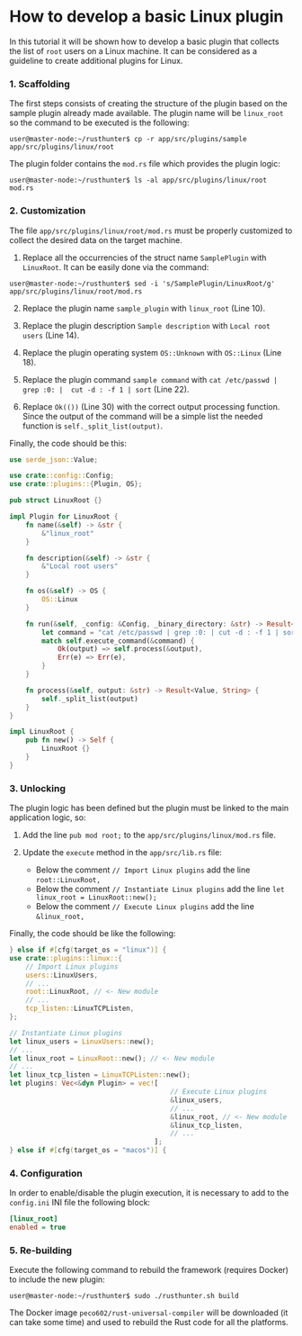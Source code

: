 # How to develop a basic Linux plugin

In this tutorial it will be shown how to develop a basic plugin that collects the list of `root` users on a Linux machine. It can be considered as a guideline to create additional plugins for Linux.

### 1. Scaffolding

The first steps consists of creating the structure of the plugin based on the sample plugin already made available. The plugin name will be `linux_root` so the command to be executed is the following:

```console
user@master-node:~/rusthunter$ cp -r app/src/plugins/sample app/src/plugins/linux/root
```

The plugin folder contains the `mod.rs` file which provides the plugin logic:

```console
user@master-node:~/rusthunter$ ls -al app/src/plugins/linux/root
mod.rs
```

### 2. Customization

The file `app/src/plugins/linux/root/mod.rs` must be properly customized to collect the desired data on the target machine.

1. Replace all the occurrencies of the struct name `SamplePlugin` with `LinuxRoot`. It can be easily done via the command:

```console
user@master-node:~/rusthunter$ sed -i 's/SamplePlugin/LinuxRoot/g' app/src/plugins/linux/root/mod.rs
```

2. Replace the plugin name `sample_plugin` with `linux_root` (Line 10).

3. Replace the plugin description `Sample description` with `Local root users` (Line 14).

4. Replace the plugin operating system `OS::Unknown` with `OS::Linux` (Line 18).

5. Replace the plugin command `sample command` with `cat /etc/passwd | grep :0: |  cut -d : -f 1 | sort` (Line 22).

6. Replace `Ok(())` (Line 30) with the correct output processing function. Since the output of the command will be a simple list the needed function is `self._split_list(output)`.

Finally, the code should be this:

```rust
use serde_json::Value;

use crate::config::Config;
use crate::plugins::{Plugin, OS};

pub struct LinuxRoot {}

impl Plugin for LinuxRoot {
    fn name(&self) -> &str {
        &"linux_root" 
    }

    fn description(&self) -> &str {
        &"Local root users"
    }

    fn os(&self) -> OS {
        OS::Linux
    }

    fn run(&self, _config: &Config, _binary_directory: &str) -> Result<Value, String> {
        let command = "cat /etc/passwd | grep :0: | cut -d : -f 1 | sort";
        match self.execute_command(&command) {
            Ok(output) => self.process(&output),
            Err(e) => Err(e),
        }
    }

    fn process(&self, output: &str) -> Result<Value, String> {
        self._split_list(output)
    }
}

impl LinuxRoot {
    pub fn new() -> Self {
        LinuxRoot {}
    }
}
```

### 3. Unlocking

The plugin logic has been defined but the plugin must be linked to the main application logic, so:

1. Add the line `pub mod root;` to the `app/src/plugins/linux/mod.rs` file.

2. Update the `execute` method in the `app/src/lib.rs` file:

    - Below the comment `// Import Linux plugins` add the line `root::LinuxRoot,`
    - Below the comment `// Instantiate Linux plugins` add the line `let linux_root = LinuxRoot::new();`
    - Below the comment `// Execute Linux plugins` add the line `&linux_root,`

Finally, the code should be like the following:

```rust
} else if #[cfg(target_os = "linux")] {
use crate::plugins::linux::{
    // Import Linux plugins
    users::LinuxUsers,
    // ...
    root::LinuxRoot, // <- New module
    // ...
    tcp_listen::LinuxTCPListen,
};

// Instantiate Linux plugins
let linux_users = LinuxUsers::new();
// ...
let linux_root = LinuxRoot::new(); // <- New module
// ...
let linux_tcp_listen = LinuxTCPListen::new();
let plugins: Vec<&dyn Plugin> = vec![
                                        // Execute Linux plugins
                                        &linux_users,
                                        // ...
                                        &linux_root, // <- New module
                                        &linux_tcp_listen,
                                        // ...
                                    ];
} else if #[cfg(target_os = "macos")] {
```

### 4. Configuration

In order to enable/disable the plugin execution, it is necessary to add to the `config.ini` INI file the following block:

```ini
[linux_root]
enabled = true
```

### 5. Re-building

Execute the following command to rebuild the framework (requires Docker) to include the new plugin:

```console
user@master-node:~/rusthunter$ sudo ./rusthunter.sh build
```

The Docker image `peco602/rust-universal-compiler` will be downloaded (it can take some time) and used to rebuild the Rust code for all the platforms.